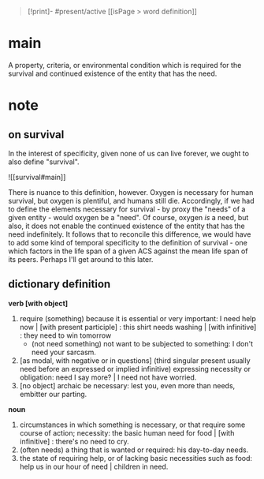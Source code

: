 > [!print]- #present/active
> [[isPage > word definition]]

# main
A property, criteria, or environmental condition which is required for the survival and continued existence of the entity that has the need.

# note
## on survival

In the interest of specificity, given none of us can live forever, we ought to also define "survival".

![[survival#main]]

There is nuance to this definition, however. Oxygen is necessary for human survival, but oxygen is plentiful, and humans still die. Accordingly, if we had to define the elements necessary for survival - by proxy the "needs" of a given entity - would oxygen be a "need". Of course, oxygen *is* a need, but also, it does not enable the continued existence of the entity that has the need indefinitely. It follows that to reconcile this difference, we would have to add some kind of temporal specificity to the definition of survival - one which factors in the life span of a given ACS against the mean life span of its peers. Perhaps I'll get around to this later.

## dictionary definition

**verb [with object]**
1. require (something) because it is essential or very important: I need help now | [with present participle] : this shirt needs washing | [with infinitive] : they need to win tomorrow
	- (not need something) not want to be subjected to something: I don't need your sarcasm.
2. [as modal, with negative or in questions] (third singular present usually need before an expressed or implied infinitive) expressing necessity or obligation: need I say more? | I need not have worried.
3. [no object] archaic be necessary: lest you, even more than needs, embitter our parting.

**noun**
1. circumstances in which something is necessary, or that require some course of action; necessity: the basic human need for food | [with infinitive] : there's no need to cry.
2. (often needs) a thing that is wanted or required: his day-to-day needs.
3. the state of requiring help, or of lacking basic necessities such as food: help us in our hour of need | children in need.
